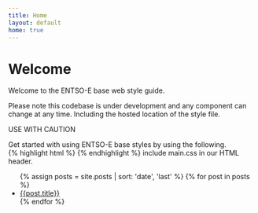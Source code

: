 ```yaml
---
title: Home
layout: default
home: true
---
```


# Welcome

Welcome to the ENTSO-E base web style guide.

<div class="pad2 fill-red dark strong center">
    Please note this codebase is under development and any component can change at any time. Including the hosted location of the style file. 
    <p>USE WITH CAUTION</p>
</div>

<div class="exhibit">
  <div class="exhibit__content">
    Get started with using ENTSO-E base styles by using the following.
  </div>

  <div class="exhibit__caption">
{% highlight html %}
<link rel="stylesheet" type="text/css" href="//fonts.googleapis.com/css?family=Open+Sans:300italic,400italic,700italic,400,300,700" />
<link href='https://docs.entsoe.eu/ee-base/latest/styles/main.css' rel='stylesheet' />
{% endhighlight %}
include main.css in our HTML header.
  </div>
</div>

<ul>
    {% assign posts = site.posts | sort: 'date', 'last' %}
    {% for post in posts  %}
    <li class="p2y keyline-bottom"><a class="pad2 block" href="{{site.baseurl}}{{post.url}}">{{post.title}}</a></li>
    {% endfor %}
</ul>